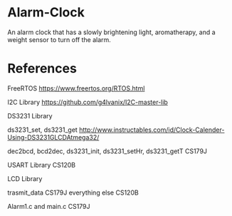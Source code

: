 # Alarm-Clock
An alarm clock that has a slowly brightening light, aromatherapy, and a weight sensor to turn off the alarm.

# References

FreeRTOS
https://www.freertos.org/RTOS.html

I2C Library
https://github.com/g4lvanix/I2C-master-lib

DS3231 Library 

ds3231_set, ds3231_get http://www.instructables.com/id/Clock-Calender-Using-DS3231GLCDAtmega32/

dec2bcd, bcd2dec, ds3231_init, ds3231_setHr, ds3231_getT CS179J

USART Library
CS120B

LCD Library 

trasmit_data CS179J
everything else CS120B

Alarm1.c and main.c 
CS179J
